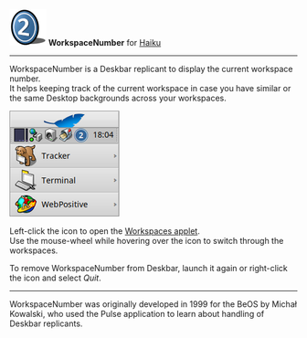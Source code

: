 ![WorkspaceNumber icon](./icon.png) **WorkspaceNumber** for [Haiku](https://www.haiku-os.org)

* * *

WorkspaceNumber is a Deskbar replicant to display the current workspace number.   
It helps keeping track of the current workspace in case you have similar or the same Desktop backgrounds across your workspaces.

![screenshot](./screenshot.png)

Left-click the icon to open the [Workspaces applet](https://www.haiku-os.org/docs/userguide/en/desktop-applets/workspaces.html).   
Use the mouse-wheel while hovering over the icon to switch through the workspaces.

To remove WorkspaceNumber from Deskbar, launch it again or right-click the icon and select _Quit_.

* * *

WorkspaceNumber was originally developed in 1999 for the BeOS by Michał Kowalski, who used the Pulse application to learn about handling of Deskbar replicants.
